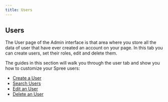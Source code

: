 ```yaml
---
title: Users
---
```


## Users

The User page of the Admin interface is that area where you store all the data of user that have ever created an account on your page. In this tab you can create users, set their roles, edit and delete them.

The guides in this section will walk you through the user tab and show you how to customize your Spree users:

* [Create a User](creating_users)
* [Search Users](searching_users)
* [Edit an User](editing_users)
* [Delete an User](deleting_users)
